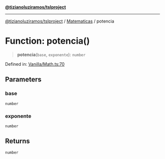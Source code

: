 [**@tizianoluziramos/tslproject**](../../../../README.md)

***

[@tizianoluziramos/tslproject](../../../../globals.md) / [Matematicas](../README.md) / potencia

# Function: potencia()

> **potencia**(`base`, `exponente`): `number`

Defined in: [Vanilla/Math.ts:70](https://github.com/tizianoluziramos/TypeScript-Lenguage-Proyect/blob/1a68252d6a31602ecc3346fe4bed87bd01ab43ff/src/Vanilla/Math.ts#L70)

## Parameters

### base

`number`

### exponente

`number`

## Returns

`number`
